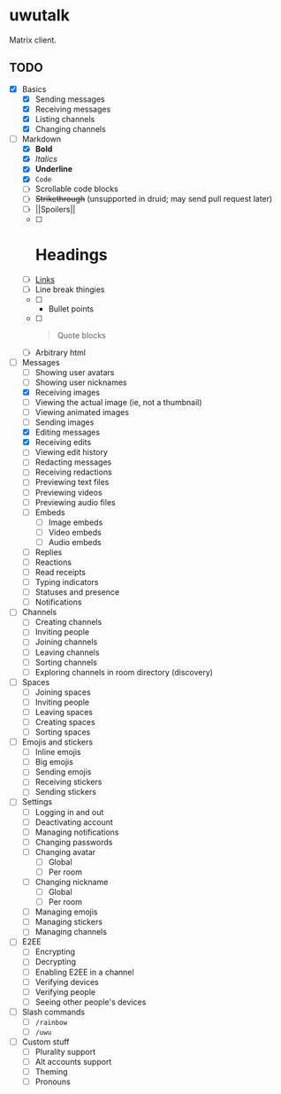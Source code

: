 # uwutalk
Matrix client.

## TODO
 - [x] Basics
     - [x] Sending messages
     - [x] Receiving messages
     - [x] Listing channels
     - [x] Changing channels
 - [ ] Markdown
     - [x] **Bold**
     - [x] *Italics*
     - [x] __Underline__
     - [x] `Code`
     - [ ] Scrollable code blocks
     - [ ] ~~Strikethrough~~ (unsupported in druid; may send pull request later)
     - [ ] ||Spoilers||
     - [ ] # Headings
     - [ ] [Links](https://lauwa.xyz)
     - [ ] Line break thingies
     - [ ]  - Bullet points
     - [ ] > Quote blocks
     - [ ] Arbitrary html
 - [ ] Messages
     - [ ] Showing user avatars
     - [ ] Showing user nicknames
     - [x] Receiving images
     - [ ] Viewing the actual image (ie, not a thumbnail)
     - [ ] Viewing animated images
     - [ ] Sending images
     - [x] Editing messages
     - [x] Receiving edits
     - [ ] Viewing edit history
     - [ ] Redacting messages
     - [ ] Receiving redactions
     - [ ] Previewing text files
     - [ ] Previewing videos
     - [ ] Previewing audio files
     - [ ] Embeds
         - [ ] Image embeds
         - [ ] Video embeds
         - [ ] Audio embeds
     - [ ] Replies
     - [ ] Reactions
     - [ ] Read receipts
     - [ ] Typing indicators
     - [ ] Statuses and presence
     - [ ] Notifications
 - [ ] Channels
     - [ ] Creating channels
     - [ ] Inviting people
     - [ ] Joining channels
     - [ ] Leaving channels
     - [ ] Sorting channels
     - [ ] Exploring channels in room directory (discovery)
 - [ ] Spaces
     - [ ] Joining spaces
     - [ ] Inviting people
     - [ ] Leaving spaces
     - [ ] Creating spaces
     - [ ] Sorting spaces
 - [ ] Emojis and stickers
     - [ ] Inline emojis
     - [ ] Big emojis
     - [ ] Sending emojis
     - [ ] Receiving stickers
     - [ ] Sending stickers
 - [ ] Settings
     - [ ] Logging in and out
     - [ ] Deactivating account
     - [ ] Managing notifications
     - [ ] Changing passwords
     - [ ] Changing avatar
         - [ ] Global
         - [ ] Per room
     - [ ] Changing nickname
         - [ ] Global
         - [ ] Per room
     - [ ] Managing emojis
     - [ ] Managing stickers
     - [ ] Managing channels
 - [ ] E2EE
     - [ ] Encrypting
     - [ ] Decrypting
     - [ ] Enabling E2EE in a channel
     - [ ] Verifying devices
     - [ ] Verifying people
     - [ ] Seeing other people's devices
 - [ ] Slash commands
     - [ ] `/rainbow`
     - [ ] `/uwu`
 - [ ] Custom stuff
     - [ ] Plurality support
     - [ ] Alt accounts support
     - [ ] Theming
     - [ ] Pronouns
